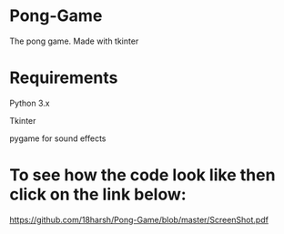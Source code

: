 # Pong-Game
The pong game. Made with tkinter
# Requirements
Python 3.x

Tkinter

pygame for sound effects

# To see how the code look like then click on the link below:

https://github.com/18harsh/Pong-Game/blob/master/ScreenShot.pdf

